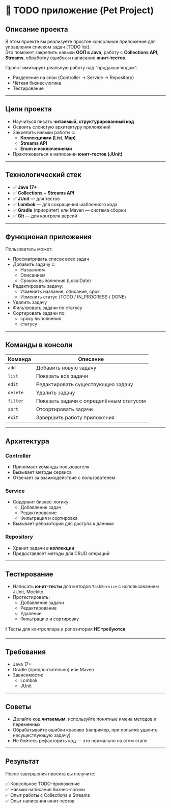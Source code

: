 # 📝 TODO приложение (Pet Project)

## Описание проекта

В этом проекте вы реализуете простое консольное приложение для управления списком задач (TODO list).  
Это поможет закрепить навыки **ООП в Java**, работу с **Collections API**, **Streams**, обработку ошибок и написание **юнит-тестов**.

Проект имитирует реальную работу над “продакшн‑кодом”:
- Разделение на слои (Controller → Service → Repository)
- Чёткая бизнес‑логика
- Тестирование

---

## Цели проекта

- Научиться писать **читаемый, структурированный код**
- Освоить слоистую архитектуру приложений
- Закрепить навыки работы с:
    - **Коллекциями (List, Map)**
    - **Streams API**
    - **Enum и исключениями**
- Практиковаться в написании **юнит‑тестов (JUnit)**

---

## Технологический стек

- ✅ **Java 17+**
- ✅ **Collections + Streams API**
- ✅ **JUnit** — для тестов
- ✅ **Lombok** — для сокращения шаблонного кода
- ✅ **Gradle** (приоритет) или Maven — система сборки
- ✅ **Git** — для контроля версий

---

## Функционал приложения

Пользователь может:

- Просматривать список всех задач
- Добавить задачу с:
  - Названием
  - Описанием
  - Сроком выполнения (LocalDate)
- Редактировать задачу:
  - Изменить название, описание, срок
  - Изменить статус (TODO / IN_PROGRESS / DONE)
- Удалить задачу
- Фильтровать задачи по статусу
- Сортировать задачи по:
  - сроку выполнения
  - статусу

---

## Команды в консоли

| Команда   | Описание                              |
|-----------|---------------------------------------|
| `add`     | Добавить новую задачу                 |
| `list`    | Показать все задачи                   |
| `edit`    | Редактировать существующую задачу     |
| `delete`  | Удалить задачу                        |
| `filter`  | Показать задачи с определённым статусом|
| `sort`    | Отсортировать задачи                  |
| `exit`    | Завершить работу приложения           |

---

## Архитектура

### Controller
- Принимает команды пользователя
- Вызывает методы сервиса
- Отвечает за взаимодействие с пользователем

### Service
- Содержит бизнес-логику:
  - Добавление задач
  - Редактирование
  - Фильтрация и сортировка
- Вызывает репозиторий для доступа к данным

### Repository
- Хранит задачи в **коллекции**
- Предоставляет методы для CRUD операций

---

## Тестирование

- Написать **юнит‑тесты** для методов `TaskService` с использованием JUnit, Mockito
- Протестировать:
  - Добавление задачи
  - Редактирование
  - Удаление
  - Фильтрацию и сортировку

❗ Тесты для контроллера и репозитория **НЕ требуются**

---

## Требования

- Java 17+
- Gradle (предпочтительно) или Maven
- Зависимости:
  - Lombok
  - JUnit

---

## Советы
- Делайте код **читаемым**: используйте понятные имена методов и переменных
- Обрабатывайте ошибки красиво (например, при попытке удалить несуществующую задачу)
- Не бойтесь рефакторить код — это нормально на этом этапе

---

## Результат

После завершения проекта вы получите:

✅ Консольное TODO-приложение  
✅ Навыки написания бизнес-логики  
✅ Опыт работы с Collections и Streams  
✅ Опыт написания юнит‑тестов 
